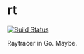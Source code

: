 # rt

[![Build Status](https://travis-ci.org/gmacd/rt.svg?branch=master.png)](https://travis-ci.org/gmacd/rt.svg?branch=master)

Raytracer in Go.  Maybe.
